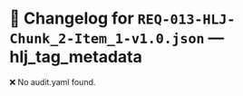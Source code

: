 # 📝 Changelog for `REQ-013-HLJ-Chunk_2-Item_1-v1.0.json` — **hlj_tag_metadata**

❌ No audit.yaml found.
